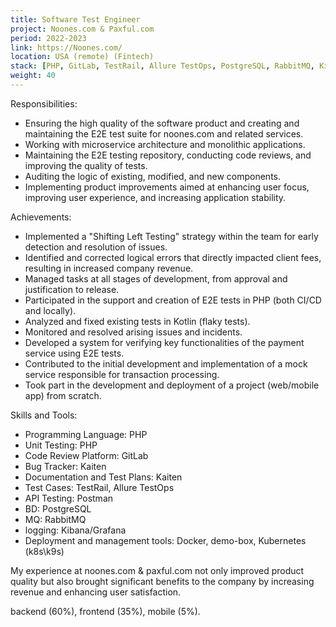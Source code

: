 ```yaml
---
title: Software Test Engineer
project: Noones.com & Paxful.com
period: 2022-2023
link: https://Noones.com/
location: USA (remote) (Fintech)
stack: [PHP, GitLab, TestRail, Allure TestOps, PostgreSQL, RabbitMQ, Kibana/Grafana, k8s/k9s]
weight: 40
---
```


Responsibilities:

- Ensuring the high quality of the software product and creating and maintaining the E2E test suite for noones.com and related services.
- Working with microservice architecture and monolithic applications.
- Maintaining the E2E testing repository, conducting code reviews, and improving the quality of tests.
- Auditing the logic of existing, modified, and new components.
- Implementing product improvements aimed at enhancing user focus, improving user experience, and increasing application stability.

Achievements:

- Implemented a "Shifting Left Testing" strategy within the team for early detection and resolution of issues.
- Identified and corrected logical errors that directly impacted client fees, resulting in increased company revenue.
- Managed tasks at all stages of development, from approval and justification to release.
- Participated in the support and creation of E2E tests in PHP (both CI/CD and locally).
- Analyzed and fixed existing tests in Kotlin (flaky tests).
- Monitored and resolved arising issues and incidents.
- Developed a system for verifying key functionalities of the payment service using E2E tests.
- Contributed to the initial development and implementation of a mock service responsible for transaction processing.
- Took part in the development and deployment of a project (web/mobile app) from scratch.

Skills and Tools:

- Programming Language: PHP
- Unit Testing: PHP
- Code Review Platform: GitLab
- Bug Tracker: Kaiten
- Documentation and Test Plans: Kaiten
- Test Cases: TestRail, Allure TestOps
- API Testing: Postman
- BD: PostgreSQL
- MQ: RabbitMQ
- logging: Kibana/Grafana
- Deployment and management tools: Docker, demo-box, Kubernetes (k8s\k9s)

My experience at noones.com & paxful.com not only improved product quality but also brought significant benefits to the company by increasing revenue and enhancing user satisfaction.

backend (60%), frontend (35%), mobile (5%).